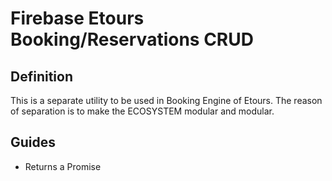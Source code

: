 # Firebase Etours Booking/Reservations CRUD

## Definition
This is a separate utility to be used in Booking Engine of Etours. The reason of separation is to make the ECOSYSTEM modular and modular.

## Guides
* Returns a Promise
